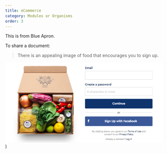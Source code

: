 ```yaml
---
title: eCommerce
category: Modules or Organisms
order: 3
---
```


This is from Blue Apron.

To share a document:

> There is an appealing image of food that encourages you to sign up.

![](/images/Blue_Apron_sign_up_module.png))
